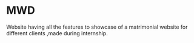# MWD
Website having all the features to showcase of a matrimonial website for different clients ,made during  internship.
